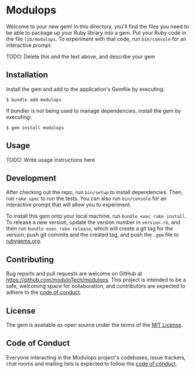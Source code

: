# Modulops

Welcome to your new gem! In this directory, you'll find the files you need to be able to package up your Ruby library into a gem. Put your Ruby code in the file `lib/modulops`. To experiment with that code, run `bin/console` for an interactive prompt.

TODO: Delete this and the text above, and describe your gem

## Installation

Install the gem and add to the application's Gemfile by executing:

    $ bundle add modulops

If bundler is not being used to manage dependencies, install the gem by executing:

    $ gem install modulops

## Usage

TODO: Write usage instructions here

## Development

After checking out the repo, run `bin/setup` to install dependencies. Then, run `rake spec` to run the tests. You can also run `bin/console` for an interactive prompt that will allow you to experiment.

To install this gem onto your local machine, run `bundle exec rake install`. To release a new version, update the version number in `version.rb`, and then run `bundle exec rake release`, which will create a git tag for the version, push git commits and the created tag, and push the `.gem` file to [rubygems.org](https://rubygems.org).

## Contributing

Bug reports and pull requests are welcome on GitHub at https://github.com/moduloTech/modulops. This project is intended to be a safe, welcoming space for collaboration, and contributors are expected to adhere to the [code of conduct](https://github.com/moduloTech/modulops/blob/master/CODE_OF_CONDUCT.md).

## License

The gem is available as open source under the terms of the [MIT License](https://opensource.org/licenses/MIT).

## Code of Conduct

Everyone interacting in the Modulops project's codebases, issue trackers, chat rooms and mailing lists is expected to follow the [code of conduct](https://github.com/moduloTech/modulops/blob/master/CODE_OF_CONDUCT.md).
